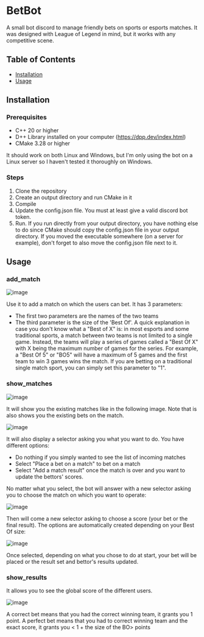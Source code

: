 # BetBot

A small bot discord to manage friendly bets on sports or esports matches. It was designed with League of Legend in mind, but it works with any competitive scene. 

## Table of Contents
- [Installation](#installation)
- [Usage](#usage)

## Installation

### Prerequisites
- C++ 20 or higher
- D++ Library installed on your computer (https://dpp.dev/index.html)
- CMake 3.28 or higher

It should work on both Linux and Windows, but I'm only using the bot on a Linux server so I haven't tested it thoroughly on Windows. 

### Steps
1. Clone the repository
2. Create an output directory and run CMake in it
3. Compile
4. Update the config.json file. You must at least give a valid discord bot token.
5. Run. If you run directly from your output directory, you have nothing else to do since CMake should copy the config.json file in your output directory. If you moved the executable somewhere (on a server for example), don't forget to also move the config.json file next to it. 

## Usage

### add_match

![image](https://github.com/BJPerez/DiscordBetBot/assets/16210134/8a8f023a-a422-4d26-9634-0fd1580dc19a)

Use it to add a match on which the users can bet. It has 3 parameters:

- The first two parameters are the names of the two teams
- The third parameter is the size of the 'Best Of'. A quick explanation in case you don't know what a "Best of X" is: in most esports and some traditional sports, a match between two teams is not limited to a single game. Instead, the teams will play a series of games called a "Best Of X" with X being the maximum number of games for the series. For example, a "Best Of 5" or "BO5" will have a maximum of 5 games and the first team to win 3 games wins the match. If you are betting on a traditional single match sport, you can simply set this parameter to "1".

### show_matches

![image](https://github.com/BJPerez/DiscordBetBot/assets/16210134/dcb9d431-41c0-4c99-a921-ab00cff03624)

It will show you the existing matches like in the following image. Note that is also shows you the existing bets on the match.

![image](https://github.com/BJPerez/DiscordBetBot/assets/16210134/512f6beb-cbbc-4e41-b4c3-780cbe8f9fe5)

It will also display a selector asking you what you want to do. You have different options:
- Do nothing if you simply wanted to see the list of incoming matches
- Select "Place a bet on a match" to bet on a match
- Select "Add a match result" once the match is over and you want to update the bettors' scores.

No matter what you select, the bot will answer with a new selector asking you to choose the match on which you want to operate:

![image](https://github.com/BJPerez/DiscordBetBot/assets/16210134/e3d45ae7-fb48-41bc-92c7-53c55a706df5)

Then will come a new selector asking to choose a score (your bet or the final result). The options are automatically created depending on your Best Of size:

![image](https://github.com/BJPerez/DiscordBetBot/assets/16210134/21232848-750e-44c6-8c47-7d637f8a1cdd)

Once selected, depending on what you chose to do at start, your bet will be placed or the result set and bettor's results updated.

### show_results

It allows you to see the global score of the different users. 

![image](https://github.com/BJPerez/DiscordBetBot/assets/16210134/dc49d6c1-5b55-4b4a-9b79-af8e8cdd4741)

A correct bet means that you had the correct winning team, it grants you 1 point.
A perfect bet means that you had to correct winning team and the exact score, it grants you < 1 + the size of the BO> points




 
